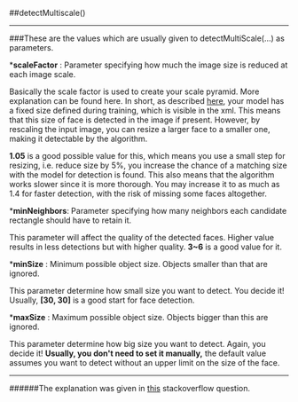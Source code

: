 ##detectMultiscale()

---

###These are the values which are usually given to detectMultiScale(...) as parameters.

\***scaleFactor** : Parameter specifying how much the image size is reduced at each image scale.

Basically the scale factor is used to create your scale pyramid. More explanation can be found here. In short, as described [here](https://sites.google.com/site/5kk73gpu2012/assignment/viola-jones-face-detection#TOC-Image-Pyramid), your model has a fixed size defined during training, which is visible in the xml. This means that this size of face is detected in the image if present. However, by rescaling the input image, you can resize a larger face to a smaller one, making it detectable by the algorithm.

**1.05** is a good possible value for this, which means you use a small step for resizing, i.e. reduce size by 5%, you increase the chance of a matching size with the model for detection is found. This also means that the algorithm works slower since it is more thorough. You may increase it to as much as 1.4 for faster detection, with the risk of missing some faces altogether.

\***minNeighbors**: Parameter specifying how many neighbors each candidate rectangle should have to retain it.

This parameter will affect the quality of the detected faces. Higher value results in less detections but with higher quality. **3~6** is a good value for it.

\***minSize** : Minimum possible object size. Objects smaller than that are ignored.

This parameter determine how small size you want to detect. You decide it! Usually, **[30, 30]** is a good start for face detection.

\***maxSize** : Maximum possible object size. Objects bigger than this are ignored.

This parameter determine how big size you want to detect. Again, you decide it! **Usually, you don't need to set it manually,** the default value assumes you want to detect without an upper limit on the size of the face.

---

######The explanation was given in [this](https://stackoverflow.com/questions/20801015/recommended-values-for-opencv-detectmultiscale-parameters) stackoverflow question.
